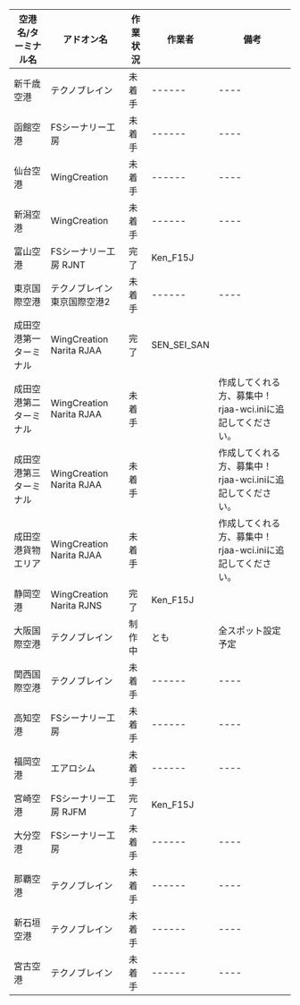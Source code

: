 空港名/ターミナル名 | アドオン名 | 作業状況 | 作業者 | 備考 
----------------- | -------- | ------- | ------ | ---- 
新千歳空港 | テクノブレイン | 未着手 | ------ | ---- 
函館空港 | FSシーナリー工房 | 未着手 | ------ | ---- 
仙台空港 | WingCreation | 未着手 | ------ | ---- 
新潟空港 | WingCreation | 未着手 | ------ | ---- 
富山空港 | FSシーナリー工房 RJNT | 完了 | Ken_F15J |
東京国際空港 | テクノブレイン東京国際空港2 | 未着手 | ------ | ---- 
成田空港第一ターミナル | WingCreation Narita RJAA | 完了 | SEN_SEI_SAN | 
成田空港第二ターミナル | WingCreation Narita RJAA | 未着手 |  | 作成してくれる方、募集中！ rjaa-wci.iniに追記してください。
成田空港第三ターミナル | WingCreation Narita RJAA | 未着手 |  | 作成してくれる方、募集中！ rjaa-wci.iniに追記してください。
成田空港貨物エリア | WingCreation Narita RJAA | 未着手 |  | 作成してくれる方、募集中！ rjaa-wci.iniに追記してください。
静岡空港 | WingCreation Narita RJNS |  完了 | Ken_F15J |
大阪国際空港 | テクノブレイン | 制作中 | とも | 全スポット設定予定
関西国際空港 | テクノブレイン | 未着手 | ------ | ---- 
高知空港 | FSシーナリー工房 | 未着手 | ------ | ---- 
福岡空港 | エアロシム | 未着手 | ------ | ---- 
宮崎空港 | FSシーナリー工房 RJFM | 完了 | Ken_F15J |
大分空港 | FSシーナリー工房 | 未着手 | ------ | ---- 
那覇空港 | テクノブレイン | 未着手 | ------ | ---- 
新石垣空港 | テクノブレイン | 未着手 | ------ | ---- 
宮古空港 | テクノブレイン | 未着手 | ------ | ---- 
